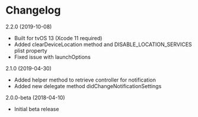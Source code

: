 Changelog
=========
2.2.0 (2019-10-08)
- Built for tvOS 13 (Xcode 11 required)
- Added clearDeviceLocation method and DISABLE_LOCATION_SERVICES plist property
- Fixed issue with launchOptions

2.1.0 (2019-04-30)
- Added helper method to retrieve controller for notification
- Added new delegate method didChangeNotificationSettings

2.0.0-beta (2018-04-10)
- Initial beta release


